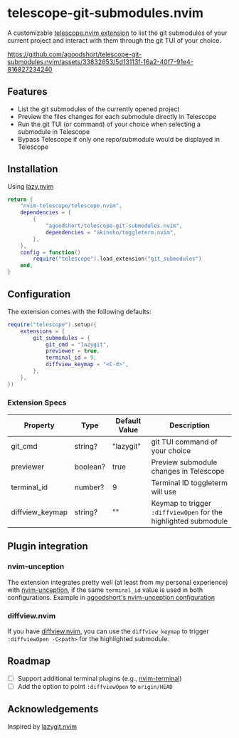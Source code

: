 # telescope-git-submodules.nvim

A customizable [telescope.nvim extension](https://github.com/nvim-telescope/telescope.nvim#extensions) to list the git submodules of your current project and interact with them through the git TUI of your choice.

<https://github.com/agoodshort/telescope-git-submodules.nvim/assets/33832653/5d13113f-16a2-40f7-91e4-816827234240>

## Features

- List the git submodules of the currently opened project
- Preview the files changes for each submodule directly in Telescope
- Run the git TUI (or command) of your choice when selecting a submodule in Telescope
- Bypass Telescope if only one repo/submodule would be displayed in Telescope

## Installation

Using [lazy.nvim](https://github.com/folke/lazy.nvim)

```lua
return {
	"nvim-telescope/telescope.nvim",
	dependencies = {
		{
			"agoodshort/telescope-git-submodules.nvim",
			dependencies = "akinsho/toggleterm.nvim",
		},
	},
	config = function()
		require("telescope").load_extension("git_submodules")
	end,
}
```

## Configuration

The extension comes with the following defaults:

```lua
require("telescope").setup({
	extensions = {
		git_submodules = {
			git_cmd = "lazygit",
			previewer = true,
			terminal_id = 9,
			diffview_keymap = "<C-d>",
		},
	},
})
```

### Extension Specs

| Property        | Type     | Default Value | Description                                                     |
|-----------------|----------|---------------|-----------------------------------------------------------------|
| git_cmd         | string?  | "lazygit"     | git TUI command of your choice                                  |
| previewer       | boolean? | true          | Preview submodule changes in Telescope                          |
| terminal_id     | number?  | 9             | Terminal ID toggleterm will use                                 |
| diffview_keymap | string?  | "<C-d>"       | Keymap to trigger `:diffviewOpen` for the highlighted submodule |

## Plugin integration

### nvim-unception

The extension integrates pretty well (at least from my personal experience) with [nvim-unception](https://github.com/samjwill/nvim-unception), if the same `terminal_id` value is used in both configurations. Example in [agoodshort's nvim-unception configuration](https://github.com/agoodshort/nvim/blob/e9e89782e124e3c666097edeb0603317b8e72320/lua/agoodshort/plugins/terminal/nvim-unception.lua#L11)

### diffview.nvim

If you have [diffview.nvim](https://github.com/sindrets/diffview.nvim), you can use the `diffview_keymap` to trigger `:diffviewOpen -C<path>` for the highlighted submodule.

## Roadmap

- [ ] Support additional terminal plugins (e.g., [nvim-terminal](https://github.com/s1n7ax/nvim-terminal))
- [ ] Add the option to point `:diffviewOpen` to `origin/HEAD`

## Acknowledgements

Inspired by [lazygit.nvim](https://github.com/kdheepak/lazygit.nvim)
